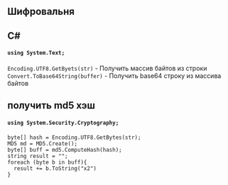 Шифровальня
-

## C# 
#### `using System.Text;` 
`Encoding.UTF8.GetByets(str)` - Получить массив байтов из строки
`Convert.ToBase64String(buffer)` - Получить base64 строку из массива байтов

## получить md5 хэш
#### `using System.Security.Cryptography;`
```
byte[] hash = Encoding.UTF8.GetBytes(str);    
MD5 md = MD5.Create();  
byte[] buff = md5.ComputeHash(hash);  
string result = "";  
foreach (byte b in buff){  
  result += b.ToString("x2")  
}  
```

